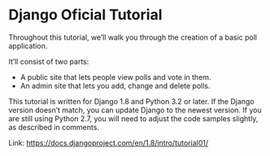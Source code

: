 # Django Oficial Tutorial

Throughout this tutorial, we’ll walk you through the creation of a basic poll application.

It’ll consist of two parts:

- A public site that lets people view polls and vote in them.
- An admin site that lets you add, change and delete polls.

This tutorial is written for Django 1.8 and Python 3.2 or later. If the Django version doesn’t match, you can update Django to the newest version. If you are still using Python 2.7, you will need to adjust the code samples slightly, as described in comments.

Link: https://docs.djangoproject.com/en/1.8/intro/tutorial01/
